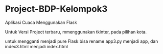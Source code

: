 # Project-BDP-Kelompok3
Aplikasi Cuaca Menggunakan Flask

Untuk Versi Project terbaru, mmenggunakan tkinter, pada pilihan kota.

untuk mengganti menjadi pure Flask bisa rename app3.py menjadi app, dan index3.html menjadi index.html
